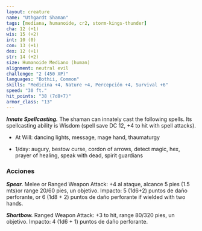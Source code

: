 ```yaml
---
layout: creature
name: "Uthgardt Shaman"
tags: [mediana, humanoide, cr2, storm-kings-thunder]
cha: 12 (+1)
wis: 15 (+2)
int: 10 (0)
con: 13 (+1)
dex: 12 (+1)
str: 14 (+2)
size: Humanoide Mediano (human)
alignment: neutral evil
challenge: "2 (450 XP)"
languages: "Bothii, Common"
skills: "Medicina +4, Nature +4, Percepción +4, Survival +6"
speed: "30 ft."
hit_points: "38 (7d8+7)"
armor_class: "13"
---
```


***Innate Spellcasting.*** The shaman can innately cast the following spells. Its spellcasting ability is Wisdom (spell save DC 12, +4 to hit with spell attacks).

* At Will: dancing lights, message, mage hand, thaumaturgy

* 1/day: augury, bestow curse, cordon of arrows, detect magic, hex, prayer of healing, speak with dead, spirit guardians

### Acciones

***Spear.*** Melee or Ranged Weapon Attack: +4 al ataque, alcance 5 pies (1.5 mts)or range 20/60 pies, un objetivo. Impacto: 5 (1d6+2) puntos de daño perforante, or 6 (1d8 + 2) puntos de daño perforante if wielded with two hands.

***Shortbow.*** Ranged Weapon Attack: +3 to hit, range 80/320 pies, un objetivo. Impacto: 4 (1d6 + 1) puntos de daño perforante.